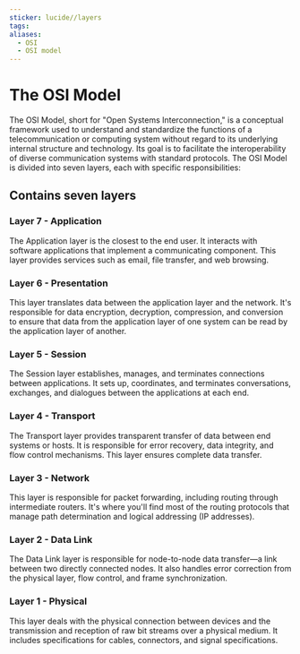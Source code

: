 ```yaml
---
sticker: lucide//layers
tags: 
aliases:
  - OSI
  - OSI model
---
```

# The OSI Model
  
The OSI Model, short for "Open Systems Interconnection," is a conceptual framework used to understand and standardize the functions of a telecommunication or computing system without regard to its underlying internal structure and technology. Its goal is to facilitate the interoperability of diverse communication systems with standard protocols. The OSI Model is divided into seven layers, each with specific responsibilities:

## Contains seven layers

### Layer 7 - Application
The Application layer is the closest to the end user. It interacts with software applications that implement a communicating component. This layer provides services such as email, file transfer, and web browsing.

### Layer 6 - Presentation
This layer translates data between the application layer and the network. It's responsible for data encryption, decryption, compression, and conversion to ensure that data from the application layer of one system can be read by the application layer of another.

### Layer 5 - Session
The Session layer establishes, manages, and terminates connections between applications. It sets up, coordinates, and terminates conversations, exchanges, and dialogues between the applications at each end.

### Layer 4 - Transport 
The Transport layer provides transparent transfer of data between end systems or hosts. It is responsible for error recovery, data integrity, and flow control mechanisms. This layer ensures complete data transfer.

### Layer 3 - Network
This layer is responsible for packet forwarding, including routing through intermediate routers. It's where you'll find most of the routing protocols that manage path determination and logical addressing (IP addresses).

### Layer 2 - Data Link
The Data Link layer is responsible for node-to-node data transfer—a link between two directly connected nodes. It also handles error correction from the physical layer, flow control, and frame synchronization.

### Layer 1 - Physical
This layer deals with the physical connection between devices and the transmission and reception of raw bit streams over a physical medium. It includes specifications for cables, connectors, and signal specifications.